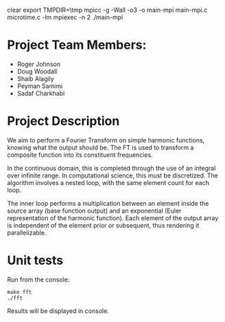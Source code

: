 clear
export TMPDIR=\tmp
mpicc -g -Wall -o3 -o main-mpi main-mpi.c microtime.c -lm
mpiexec -n 2 ./main-mpi

# Project Team Members:

- Roger Johnson
- Doug Woodall
- Shaib Alagily
- Peyman Samimi
- Sadaf Charkhabi

# Project Description

We aim to perform a Fourier Transform on simple harmonic functions, knowing what the output should be. The FT is used to transform a composite function into its constituent frequencies.

In the continuous domain, this is completed through the use of an integral over infinite range. In computational science, this must be discretized. The algorithm involves a nested loop, with the same element count for each loop.

The inner loop performs a multiplication between an element inside the source array (base function output) and an exponential (Euler representation of the harmonic function). Each element of the output array is independent of the element prior or subsequent, thus rendering it parallelizable.

# Unit tests

Run from the console:

```
make fft
./fft
```

Results will be displayed in console.
